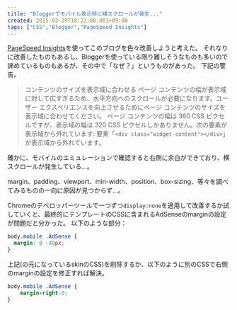 ```yaml
---
title: "Bloggerでモバイル表示時に横スクロールが発生..."
created: 2015-03-29T18:22:00.001+09:00
tags: ["CSS","Blogger","PageSpeed Insights"]
---
```

[PageSpeed Insights](https://developers.google.com/speed/pagespeed/insights/)を使ってこのブログを色々改善しようと考えた。
それなりに改善したものもあるし、Bloggerを使っている限り難しそうなものも多いので諦めているものもあるが、その中で「なぜ？」というものがあった。
下記の警告。

> コンテンツのサイズを表示域に合わせる
ページ コンテンツの幅が表示域に対して広すぎるため、水平方向へのスクロールが必要になります。ユーザー エクスペリエンスを向上させるためにページ コンテンツのサイズを表示域に合わせてください。
ページ コンテンツの幅は 360 CSS ピクセルですが、表示域の幅は 320 CSS ピクセルしかありません。次の要素が表示域から外れています:
要素「`<div class="widget-content"></div>`」が表示域から外れています。

確かに、モバイルのエミュレーションで確認すると右側に余白ができており、横スクロールが発生している…。
<!--more-->
margin、padding、viewport、min-width、position、box-sizing、等々を調べてみるものの一向に原因が見つからず…。

Chromeのデベロッパーツールで一つずつ`display:none`を適用して改善するか試していくと、最終的にテンプレートのCSSに含まれるAdSenseのmarginの設定が問題だと分かった。
以下のような部分：

```css
body.mobile .AdSense {
  margin: 0 -40px;
}
```

上記(の元になっているskinのCSS)を削除するか、以下のように別のCSSで右側のmarginの設定を修正すれば解決。

```css
body.mobile .AdSense {
    margin-right:0;
}
```
